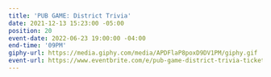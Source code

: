 ```yaml
---
title: 'PUB GAME: District Trivia'
date: 2021-12-13 15:23:00 -05:00
position: 20
event-date: 2022-06-23 19:00:00 -04:00
end-time: '09PM'
giphy-url: https://media.giphy.com/media/APDFlaP8poxD9DV1PM/giphy.gif
event-url: https://www.eventbrite.com/e/pub-game-district-trivia-tickets-344252467397
---
```


